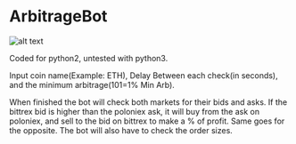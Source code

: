 # ArbitrageBot
![alt text](https://investorjunkie.com/wp-content/uploads/2011/02/arbitrage-cufflinks.gif)

Coded for python2, untested with python3.

Input coin name(Example: ETH), Delay Between each check(in seconds), and the minimum arbitrage(101=1% Min Arb).

When finished the bot will check both markets for their bids and asks. If the bittrex bid is higher than the poloniex ask, it will buy from the ask on poloniex, and sell to the bid on bittrex to make a % of profit. Same goes for the opposite. The bot will also have to check the order sizes.
